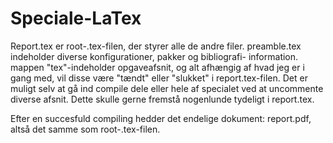 # Speciale-LaTex

Report.tex er root-.tex-filen, der styrer alle de andre filer. preamble.tex indeholder diverse konfigurationer, pakker og bibliografi- information. mappen "tex"-indeholder opgaveafsnit, og alt afhængig af hvad jeg er i gang med, vil disse være "tændt" eller "slukket" i report.tex-filen. Det er muligt selv at gå ind compile dele eller hele af specialet ved at uncommente diverse afsnit. Dette skulle gerne fremstå nogenlunde tydeligt i report.tex. 

Efter en succesfuld compiling hedder det endelige dokument: report.pdf, altså det samme som root-.tex-filen.


